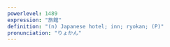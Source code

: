 ```yaml
---
powerlevel: 1489
expression: "旅館"
definition: "(n) Japanese hotel; inn; ryokan; (P)"
pronunciation: "りょかん"
---
```

